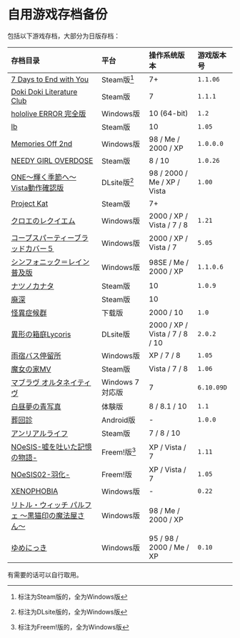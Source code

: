 # 自用游戏存档备份

包括以下游戏存档，大部分为日版存档：

| 存档目录 | 平台 | 操作系统版本 | 游戏版本号 |
| :---------------------- | :------ | :---- | :------ |
| [7 Days to End with You](7%20Days%20to%20End%20with%20You) | Steam版[^1] | 7+ | `1.1.06` |
| [Doki Doki Literature Club](DDLC-1454445547) | Steam版 | 7 | `1.1.1` |
| [hololive ERROR 完全版](hololive%20ERROR) | Windows版 | 10 (64-bit) | `1.2` |
| [Ib](Ib) | Steam版 | 10 | `1.05` |
| [Memories Off 2nd](MemoOff2nd) | Windows版 | 98 / Me / 2000 / XP | `1.0.0.0` |
| [NEEDY GIRL OVERDOSE](NEEDY%20GIRL%20OVERDOSE) | Steam版 | 8 / 10 | `1.0.26` |
| [ONE～輝く季節へ～ Vista動作確認版](ONE_FV) | DLsite版[^2] | 98 / 2000 / Me / XP / Vista | `1.00` |
| [Project Kat](ProjectKat) | Steam版 | 7+ | | 
| [クロエのレクイエム](cloe) | Windows版 | 2000 / XP / Vista / 7 / 8 | `1.21` |
| [コープスパーティーブラッドカバー５](CorpsePartyBC_5) | Windows版 | 2000 / XP / Vista / 7 | `5.05` |
| [シンフォニック＝レイン 普及版](SRVE) | Windows版 | 98SE / Me / 2000 / XP | `1.1.0.6` |
| [ナツノカナタ](natsuno-kanata) | Steam版 | 10 | `1.0.9` |
| [廃深](haishin) | Steam版 | 10 |  |
| [怪異症候群](%E6%80%AA%E7%95%B0%E7%97%87%E5%80%99%E7%BE%A4) | 下载版 | 2000 / 10 | `1.0` |
| [異形の箱庭Lycoris](%E7%95%B0%E5%BD%A2%E3%81%AE%E7%AE%B1%E5%BA%AD%E3%80%80%E3%80%80Lycoris.2.0.2) | DLsite版 | 2000 / XP / Vista / 7 / 8 / 10 | `2.0.2` |
| [雨宿バス停留所](abt) | Windows版 | XP / 7 / 8 | `1.05` |
| [魔女の家MV](%E9%AD%94%E5%A5%B3%E3%81%AE%E5%AE%B6MV) | Steam版 | Vista / 7 / 8 | `1.06` |
| [マブラヴ オルタネイティヴ](%E3%83%9E%E3%83%96%E3%83%A9%E3%83%B4%E3%82%AA%E3%83%AB%E3%82%BF%E3%83%8D%E3%82%A4%E3%83%86%E3%82%A3%E3%83%B4Latest) | Windows 7 対応版 | 7 | `6.10.09D` |
| [白昼夢の青写真](%E7%99%BD%E6%98%BC%E5%A4%A2%E3%81%AE%E9%9D%92%E5%86%99%E7%9C%9F%E3%80%80%E4%BD%93%E9%A8%93%E7%89%88) | 体験版 | 8 / 8.1 / 10 | `1.1` |
| [葬回診](com.uniteatsushi.sokaishin) | Android版 | - | `1.0.0` |
| [アンリアルライフ](./) | Steam版 |  7 / 8 / 10 |  |
| [NOeSIS-嘘を吐いた記憶の物語-](Noesis01) | Freem!版[^3] | XP / Vista / 7 | `1.11` |
| [NOeSIS02-羽化-](Noesis02) | Freem!版 | XP / Vista / 7 | `1.05` |
| [XENOPHOBIA](Xeno%2B) | Windows版 | - | `0.22` |
| [リトル・ウィッチ パルフェ 〜黒猫印の魔法屋さん〜](./) | Windows版 | 98 / Me / 2000 / XP | |
| [ゆめにっき](./) | Windows版 | 95 / 98 / 2000 / Me / XP | `0.10` |

有需要的话可以自行取用。

[^1]: 标注为Steam版的，全为Windows版
[^2]: 标注为DLsite版的，全为Windows版
[^3]: 标注为Freem!版的，全为Windows版
